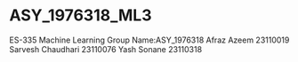 # ASY_1976318_ML3
ES-335 Machine Learning
Group Name:ASY_1976318
Afraz Azeem 23110019
Sarvesh Chaudhari 23110076
Yash Sonane 23110318

